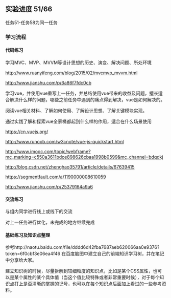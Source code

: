## 实验进度 51/66

任务51-任务58为同一任务

### 学习流程

#### 代码练习

学习MVC、MVP、MVVM等设计思想的历史、演变、解决问题、所处环境

http://www.ruanyifeng.com/blog/2015/02/mvcmvp_mvvm.html

http://www.jianshu.com/p/6a86f7fdc0cb

学习vue，并使用vue重写上一任务，并总结使用vue带来的收益及问题，擅长适合解决什么样的问题，哪些之前任务中遇到的痛点得到解决，vue是如何解决的。

阅读vue相关材料、了解如何使用、了解设计思想、了解关键模块实现。

通过实践了解和探索vue全家桶都起到什么样的作用，适合在什么场景使用

https://cn.vuejs.org/

http://www.runoob.com/w3cnote/vue-js-quickstart.html

http://www.imooc.com/topic/webframe?mc_marking=c550a3611bdce898626cbaa1998b0599&mc_channel=bdqdkj

http://blog.csdn.net/zhenghao35791/article/details/67639415

https://segmentfault.com/a/1190000008610059

http://www.jianshu.com/p/25379164a9a6

#### 交流练习

与组内同学进行线上或线下的交流

对上一任务进行优化，未完成的地方继续完成

#### 基础练习及知识点整理

参考http://naotu.baidu.com/file/dddd6d42fba7687aeb620066aa0e9376?token=6f0cbf3e06ea4f46
在百度脑图中建立自己的前端知识学习树，并在笔记中分享给大家。

建立知识树的时候，尽量拆解到较细粒度的知识点，比如是某个CSS属性，也可以是某个属性的某个具体值（当这个值比较特殊或者非常重要时候），对于每个知识点打上是否清晰的掌握的记号，也可以在每个知识点后面加上看过的一些参考资料。